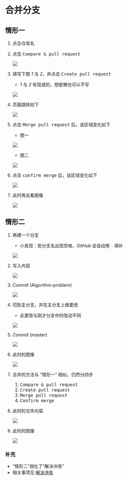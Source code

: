 # 合并分支

## 情形一

1. 点击仓库名
2. 点击 <kbd>Compare & pull request</kbd>

    ![](./imgs/07-01_compare&pull_request.png)

3. 填写下图 *1* 与 *2*，并点击 <kbd>Create pull request</kbd>

    - *1* 与 *2* 有现成的，想偷懒也可以不写

    ![](./imgs/07-02_create_pull_request.png)

3. 页面跳转如下

    ![](./imgs/07-03_merge_pull_request1.png)

4. 点击 <kbd>Merge pull request</kbd> 后，该区域变化如下

    - 图一

    ![](./imgs/07-04_merge_pull_request2.png)

    - 图二

    ![](./imgs/07-05_confirm_merge.png)

5. 点击 <kbd>confirm merge</kbd> 后，该区域变化如下

    ![](./imgs/07-06_after_confirm_merge.png)

6. 此时再去看图像

    ![](./imgs/07-07_history_graphic.png)

## 情形二

1. 再建一个分支
    - 小发现：若分支名出现空格，*GitHub* 会自动用 `-` 填补

    ![](./imgs/07-08_create_new_branch.png)

2. 写入内容

    ![](./imgs/07-09_add_a_few_words_fourth.png)

3. *Commit* (Algorithm-problem)

    ![](./imgs/07-10_commit_changes.png)

4. 切到主分支，并在主分支上做更改

    - 此更改与刚才分支中的改动不同

    ![](./imgs/07-11_change_words.png)

5. *Commit* (master)

    ![](./imgs/07-12_commit_again.png)

6. 此时的图像

    ![](./imgs/07-13_history_graphic.png)

7. 合并的方法与 “情形一” 相似，仍然分四步

    1. <kbd>Compare & pull request</kbd>
    2. <kbd>Create pull request</kbd>
    3. <kbd>Merge pull request</kbd>
    4. <kbd>Confirm merge</kbd>

8. 此时的文件内容

    ![](./imgs/07-14_master_effect.png)
    
9. 此时的图像

    ![](./imgs/07-15_history_graphic.png)

### 补充

- “情形二”弱化了“解决冲突”
- 相关事项见 <a href="" target="_blank">解决冲突</a>